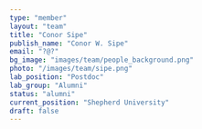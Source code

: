 ```yaml
---
type: "member"
layout: "team"
title: "Conor Sipe"
publish_name: "Conor W. Sipe"
email: "?@?"
bg_image: "images/team/people_background.png"
photo: "/images/team/sipe.png"
lab_position: "Postdoc"
lab_group: "Alumni"
status: "alumni"
current_position: "Shepherd University"
draft: false
---
```


